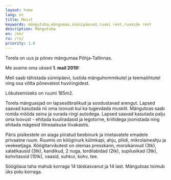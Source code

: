 ```yaml
---
layout: home
lang: et
title: Meist
keywords: mängutuba,mängumaa,sünnipäevad,ruumi rent,ruumide rent
description: Mängutuba
en: /en/
ru: /ru/
priority: 1.0
---
```


Torela on uus ja põnev mängumaa Põhja-Tallinnas.

Me avame oma uksed **1. mail 2019**!

Meil saab tähistada sünnipäevi, lustida mänguhommikutel ja teemaõhtutel ning osa võtta põnevatest huviringidest. 

Lõbutsemiseks on ruumi 185m2.

Torela mänguasjad on lapsesõbralikud ja soodustavad arengut. Lapsed saavad kasutada nii oma loovust kui ka tugevdada musklit.
Mängutoas saab ronida mööda seina ja vurada ringi autodega.
Lapsed saavad kasutada palju oma loovust - ehitada kuuliradasid ja legotorne, kriitidega joonistada ning ehitada mägesid liitreaalsuse liivakastis. 

Päris pisikestele on aiaga piiratud beebinurk ja imetavatele emadele privaatne ruum.
Ruumis on kööginurk külmkapi, ahju, pliidi, mikrolaineahju ja veekeetjaga. Köögitarvikutest on olemas presskann, morsikannud (3tk), salatikausid (3tk), kandikud, 2 nuga, tordilabidad (2tk), supilusikad (3tk), kohvitassid (10tk), vaasid, suhkur, kohv, tee. 

Söögilaua taha mahub korraga 14 täiskasvanut ja 14 last.
Mängutoas toimub üks pidu korraga.

